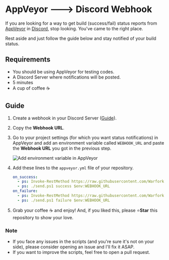 # AppVeyor 🡒 Discord Webhook

If you are looking for a way to get build (success/fail) status reports from
[AppVeyor](https://appveyor.com) in [Discord](https://discordapp.com), stop
looking. You've came to the right place.

Rest aside and just follow the guide below and stay notified of your build
status.

## Requirements
-  You should be using AppVeyor for testing codes.
-  A Discord Server where notifications will be posted.
-  5 minutes
-  A cup of coffee ☕

## Guide
1.  Create a webhook in your Discord Server ([Guide](https://support.discordapp.com/hc/en-us/articles/228383668-Intro-to-Webhooks)).

1.  Copy the **Webhook URL**.

1.  Go to your project settings (for which you want status notifications)
    in AppVeyor and add an environment variable called `WEBHOOK_URL` and paste
    the **Webhook URL** you got in the previous step.

    ![Add environment variable in AppVeyor](https://i.imgur.com/dk2mdSW.png)

1.  Add these lines to the `appveyor.yml` file of your repository.

    ```yaml
    on_success:
      - ps: Invoke-RestMethod https://raw.githubusercontent.com/Warfork/appveyor-discord-webhook/master/send.ps1 -o send.ps1
      - ps: ./send.ps1 success $env:WEBHOOK_URL
    on_failure:
      - ps: Invoke-RestMethod https://raw.githubusercontent.com/Warfork/appveyor-discord-webhook/master/send.ps1 -o send.ps1
      - ps: ./send.ps1 failure $env:WEBHOOK_URL
    ```

1.  Grab your coffee ☕ and enjoy! And, if you liked this, please ⭐**Star**
    this repository to show your love.

### Note
-  If you face any issues in the scripts (and you're sure it's not on your side),
please consider opening an issue and I'll fix it ASAP.
-  If you want to improve the scripts, feel free to open a pull request.
